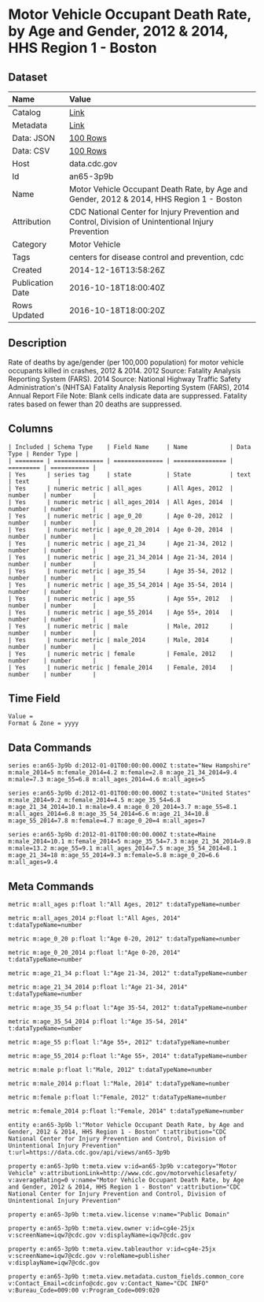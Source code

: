 # Motor Vehicle Occupant Death Rate, by Age and Gender, 2012 & 2014, HHS Region 1 - Boston

## Dataset

| Name | Value |
| :--- | :---- |
| Catalog | [Link](https://catalog.data.gov/dataset/motor-vehicle-occupant-death-rate-by-age-and-gender-2012-hhs-region-1-boston-fbe78) |
| Metadata | [Link](https://data.cdc.gov/api/views/an65-3p9b) |
| Data: JSON | [100 Rows](https://data.cdc.gov/api/views/an65-3p9b/rows.json?max_rows=100) |
| Data: CSV | [100 Rows](https://data.cdc.gov/api/views/an65-3p9b/rows.csv?max_rows=100) |
| Host | data.cdc.gov |
| Id | an65-3p9b |
| Name | Motor Vehicle Occupant Death Rate, by Age and Gender, 2012 & 2014, HHS Region 1 - Boston |
| Attribution | CDC National Center for Injury Prevention and Control, Division of Unintentional Injury Prevention |
| Category | Motor Vehicle |
| Tags | centers for disease control and prevention, cdc |
| Created | 2014-12-16T13:58:26Z |
| Publication Date | 2016-10-18T18:00:40Z |
| Rows Updated | 2016-10-18T18:00:20Z |

## Description

Rate of deaths by age/gender (per 100,000 population) for motor vehicle occupants killed in crashes, 2012 & 2014. 2012 Source: Fatality Analysis Reporting System (FARS). 2014 Source: National Highway Traffic Safety Administration's (NHTSA) Fatality Analysis Reporting System (FARS), 2014 Annual Report File Note: Blank cells indicate data are suppressed. Fatality rates based on fewer than 20 deaths are suppressed.

## Columns

```ls
| Included | Schema Type    | Field Name     | Name            | Data Type | Render Type |
| ======== | ============== | ============== | =============== | ========= | =========== |
| Yes      | series tag     | state          | State           | text      | text        |
| Yes      | numeric metric | all_ages       | All Ages, 2012  | number    | number      |
| Yes      | numeric metric | all_ages_2014  | All Ages, 2014  | number    | number      |
| Yes      | numeric metric | age_0_20       | Age 0-20, 2012  | number    | number      |
| Yes      | numeric metric | age_0_20_2014  | Age 0-20, 2014  | number    | number      |
| Yes      | numeric metric | age_21_34      | Age 21-34, 2012 | number    | number      |
| Yes      | numeric metric | age_21_34_2014 | Age 21-34, 2014 | number    | number      |
| Yes      | numeric metric | age_35_54      | Age 35-54, 2012 | number    | number      |
| Yes      | numeric metric | age_35_54_2014 | Age 35-54, 2014 | number    | number      |
| Yes      | numeric metric | age_55         | Age 55+, 2012   | number    | number      |
| Yes      | numeric metric | age_55_2014    | Age 55+, 2014   | number    | number      |
| Yes      | numeric metric | male           | Male, 2012      | number    | number      |
| Yes      | numeric metric | male_2014      | Male, 2014      | number    | number      |
| Yes      | numeric metric | female         | Female, 2012    | number    | number      |
| Yes      | numeric metric | female_2014    | Female, 2014    | number    | number      |
```

## Time Field

```ls
Value = 
Format & Zone = yyyy
```

## Data Commands

```ls
series e:an65-3p9b d:2012-01-01T00:00:00.000Z t:state="New Hampshire" m:male_2014=5 m:female_2014=4.2 m:female=2.8 m:age_21_34_2014=9.4 m:male=7.3 m:age_55=6.8 m:all_ages_2014=4.6 m:all_ages=5

series e:an65-3p9b d:2012-01-01T00:00:00.000Z t:state="United States" m:male_2014=9.2 m:female_2014=4.5 m:age_35_54=6.8 m:age_21_34_2014=10.1 m:male=9.4 m:age_0_20_2014=3.7 m:age_55=8.1 m:all_ages_2014=6.8 m:age_35_54_2014=6.6 m:age_21_34=10.8 m:age_55_2014=7.8 m:female=4.7 m:age_0_20=4 m:all_ages=7

series e:an65-3p9b d:2012-01-01T00:00:00.000Z t:state=Maine m:male_2014=10.1 m:female_2014=5 m:age_35_54=7.3 m:age_21_34_2014=9.8 m:male=13.2 m:age_55=9.1 m:all_ages_2014=7.5 m:age_35_54_2014=8.1 m:age_21_34=18 m:age_55_2014=9.3 m:female=5.8 m:age_0_20=6.6 m:all_ages=9.4
```

## Meta Commands

```ls
metric m:all_ages p:float l:"All Ages, 2012" t:dataTypeName=number

metric m:all_ages_2014 p:float l:"All Ages, 2014" t:dataTypeName=number

metric m:age_0_20 p:float l:"Age 0-20, 2012" t:dataTypeName=number

metric m:age_0_20_2014 p:float l:"Age 0-20, 2014" t:dataTypeName=number

metric m:age_21_34 p:float l:"Age 21-34, 2012" t:dataTypeName=number

metric m:age_21_34_2014 p:float l:"Age 21-34, 2014" t:dataTypeName=number

metric m:age_35_54 p:float l:"Age 35-54, 2012" t:dataTypeName=number

metric m:age_35_54_2014 p:float l:"Age 35-54, 2014" t:dataTypeName=number

metric m:age_55 p:float l:"Age 55+, 2012" t:dataTypeName=number

metric m:age_55_2014 p:float l:"Age 55+, 2014" t:dataTypeName=number

metric m:male p:float l:"Male, 2012" t:dataTypeName=number

metric m:male_2014 p:float l:"Male, 2014" t:dataTypeName=number

metric m:female p:float l:"Female, 2012" t:dataTypeName=number

metric m:female_2014 p:float l:"Female, 2014" t:dataTypeName=number

entity e:an65-3p9b l:"Motor Vehicle Occupant Death Rate, by Age and Gender, 2012 & 2014, HHS Region 1 - Boston" t:attribution="CDC National Center for Injury Prevention and Control, Division of Unintentional Injury Prevention" t:url=https://data.cdc.gov/api/views/an65-3p9b

property e:an65-3p9b t:meta.view v:id=an65-3p9b v:category="Motor Vehicle" v:attributionLink=http://www.cdc.gov/motorvehiclesafety/ v:averageRating=0 v:name="Motor Vehicle Occupant Death Rate, by Age and Gender, 2012 & 2014, HHS Region 1 - Boston" v:attribution="CDC National Center for Injury Prevention and Control, Division of Unintentional Injury Prevention"

property e:an65-3p9b t:meta.view.license v:name="Public Domain"

property e:an65-3p9b t:meta.view.owner v:id=cg4e-25jx v:screenName=iqw7@cdc.gov v:displayName=iqw7@cdc.gov

property e:an65-3p9b t:meta.view.tableauthor v:id=cg4e-25jx v:screenName=iqw7@cdc.gov v:roleName=publisher v:displayName=iqw7@cdc.gov

property e:an65-3p9b t:meta.view.metadata.custom_fields.common_core v:Contact_Email=cdcinfo@cdc.gov v:Contact_Name="CDC INFO" v:Bureau_Code=009:00 v:Program_Code=009:020
```